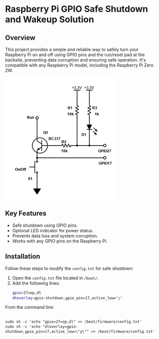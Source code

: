 # Raspberry Pi GPIO Safe Shutdown and Wakeup Solution

## Overview
This project provides a simple and reliable way to safely turn your Raspberry Pi on and off using GPIO pins and the run/reset pad at the backsite, preventing data corruption and ensuring safe operation. It's compatible with any Raspberry Pi model, including the Raspberry Pi Zero 2W.

![Safe Shutdown Schematic](./images/Schematic.png)

## Key Features
- Safe shutdown using GPIO pins.
- Optional LED indicator for power status.
- Prevents data loss and system corruption.
- Works with any GPIO pins on the Raspberry Pi.

## Installation
Follow these steps to modify the `config.txt` for safe shutdown:

1. Open the `config.txt` file located in `/boot/`.
2. Add the following lines:
   ```bash
   gpio=27=op,dl
   dtoverlay=gpio-shutdown,gpio_pin=17,active_low="y"


From the command line:
```shell

sudo sh -c 'echo "gpio=27=op,dl" >> /boot/firmware/config.txt'
sudo sh -c 'echo "dtoverlay=gpio-shutdown,gpio_pin=17,active_low=\"y\"" >> /boot/firmware/config.txt'






